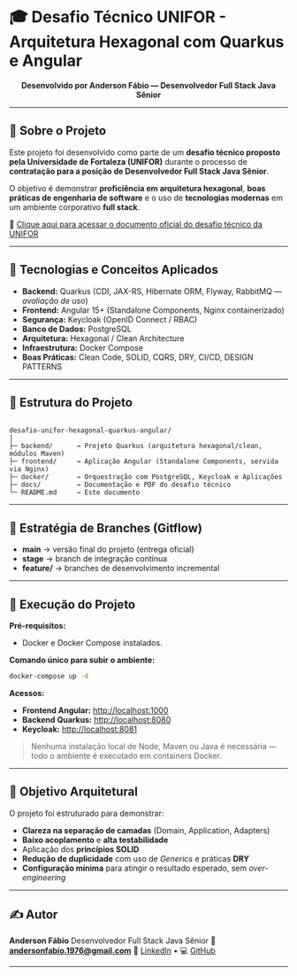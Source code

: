 # 🎓 Desafio Técnico UNIFOR - Arquitetura Hexagonal com Quarkus e Angular

<p align="center">
  <b>Desenvolvido por Anderson Fábio — Desenvolvedor Full Stack Java Sênior</b>
</p>

---

## 🧭 Sobre o Projeto

Este projeto foi desenvolvido como parte de um **desafio técnico proposto pela Universidade de Fortaleza (UNIFOR)** durante o processo de **contratação para a posição de Desenvolvedor Full Stack Java Sênior**.

O objetivo é demonstrar **proficiência em arquitetura hexagonal**, **boas práticas de engenharia de software** e o uso de **tecnologias modernas** em um ambiente corporativo **full stack**.

📄 [Clique aqui para acessar o documento oficial do desafio técnico da UNIFOR](./docs/DESAFIO_TECNICO_UNIFOR.pdf)

---

## 🧱 Tecnologias e Conceitos Aplicados

- **Backend:** Quarkus (CDI, JAX-RS, Hibernate ORM, Flyway, RabbitMQ — *avaliação de uso*)  
- **Frontend:** Angular 15+ (Standalone Components, Nginx containerizado)  
- **Segurança:** Keycloak (OpenID Connect / RBAC)  
- **Banco de Dados:** PostgreSQL  
- **Arquitetura:** Hexagonal / Clean Architecture  
- **Infraestrutura:** Docker Compose  
- **Boas Práticas:** Clean Code, SOLID, CQRS, DRY, CI/CD, DESIGN PATTERNS

---

## 🧩 Estrutura do Projeto

```

desafio-unifor-hexagonal-quarkus-angular/
│
├─ backend/      → Projeto Quarkus (arquitetura hexagonal/clean, módulos Maven)
├─ frontend/     → Aplicação Angular (Standalone Components, servida via Nginx)
├─ docker/       → Orquestração com PostgreSQL, Keycloak e Aplicações
├─ docs/         → Documentação e PDF do desafio técnico
└─ README.md     → Este documento

````

---

## 🔄 Estratégia de Branches (Gitflow)

- **main** → versão final do projeto (entrega oficial)  
- **stage** → branch de integração contínua  
- **feature/** → branches de desenvolvimento incremental  

---

## 🚀 Execução do Projeto

**Pré-requisitos:**
- Docker e Docker Compose instalados.

**Comando único para subir o ambiente:**
```bash
docker-compose up -d
````

**Acessos:**

* **Frontend Angular:** [http://localhost:1000](http://localhost:1000)
* **Backend Quarkus:** [http://localhost:8080](http://localhost:8080)
* **Keycloak:** [http://localhost:8081](http://localhost:8081)

> Nenhuma instalação local de Node, Maven ou Java é necessária — todo o ambiente é executado em containers Docker.

---

## 🧠 Objetivo Arquitetural

O projeto foi estruturado para demonstrar:

* **Clareza na separação de camadas** (Domain, Application, Adapters)
* **Baixo acoplamento** e **alta testabilidade**
* Aplicação dos **princípios SOLID**
* **Redução de duplicidade** com uso de *Generics* e práticas **DRY**
* **Configuração mínima** para atingir o resultado esperado, sem *over-engineering*

---

## ✍️ Autor

**Anderson Fábio**
Desenvolvedor Full Stack Java Sênior
📧 **[andersonfabio.1976@gmail.com](mailto:andersonfabio.1976@gmail.com)**
🔗 [LinkedIn](https://www.linkedin.com/in/andersonfabio1976) • 💻 [GitHub](https://github.com/andersonfabio1976)

---

